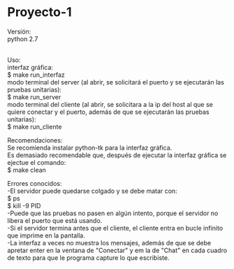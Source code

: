   # Proyecto-1
  Versión:<br />
    python 2.7<br />
    <br />
    
  Uso:<br />
    interfaz gráfica: <br />
      $ make run_interfaz<br />
    modo terminal del server (al abrir, se solicitará el puerto y se ejecutarán las pruebas unitarias):<br />
      $ make run_server<br />
   modo terminal del cliente (al abrir, se solicitara a la ip del host al que se quiere conectar y el puerto, además de que se     ejecutarán las pruebas unitarias):<br />
      $ make run_cliente

  Recomendaciones:<br />
    Se recomienda instalar python-tk para la interfaz gráfica.<br />
    Es demasiado recomendable que, después de ejecutar la interfaz gráfica se ejectue el comando:<br />
      $ make clean
      
  Errores conocidos:<br />
    -El servidor puede quedarse colgado y se debe matar con:<br />
      $ ps<br />
      $ kill -9 PID<br />
    -Puede que las pruebas no pasen en algún intento, porque el servidor no libera el puerto que está usando.<br />
    -Si el servidor termina antes que el cliente, el cliente entra en bucle infinito que imprime en la pantalla.<br />
    -La interfaz a veces no muestra los mensajes, además de que se debe apretar enter en la ventana de "Conectar" y em la de  "Chat" en cada cuadro de texto para que le programa capture lo que escribiste.<br />